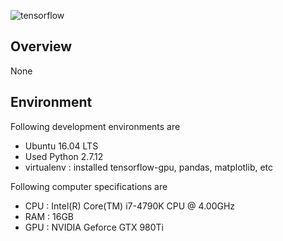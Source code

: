 


![tensorflow](https://user-images.githubusercontent.com/24629696/34759527-459ffa4e-f61f-11e7-890a-bb1a05dd66c1.png)



## Overview

None

## Environment


Following development environments are
* Ubuntu 16.04 LTS
* Used Python 2.7.12
* virtualenv : installed tensorflow-gpu, pandas, matplotlib, etc

Following computer specifications are
* CPU : Intel(R) Core(TM) i7-4790K CPU @ 4.00GHz
* RAM : 16GB
* GPU : NVIDIA Geforce GTX 980Ti


